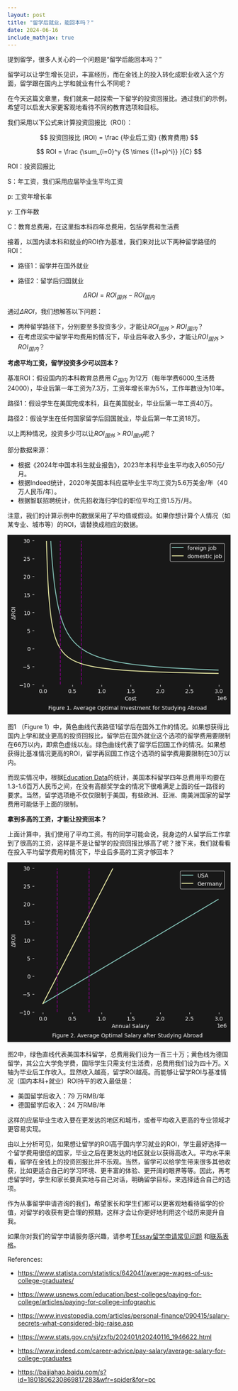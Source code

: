```yaml
---
layout: post
title: "留学后就业，能回本吗？"
date: 2024-06-16
include_mathjax: true
---
```

提到留学，很多人关心的一个问题是“留学后能回本吗？” 

留学可以让学生增长见识，丰富经历，而在金钱上的投入转化成职业收入这个方面，留学跟在国内上学和就业有什么不同呢？

在今天这篇文章里，我们就来一起探索一下留学的投资回报比。通过我们的示例，希望可以启发大家更客观地看待不同的教育选项和目标。

我们采用以下公式来计算投资回报比（ROI）：

$$
投资回报比 (ROI) = \frac {毕业后工资} {教育费用}
$$

$$
ROI = \frac {\sum_{i=0}^y {S \times {(1+p)^i}} }{C}
$$

ROI：投资回报比

S：年工资，我们采用应届毕业生平均工资

p: 工资年增长率

y: 工作年数

C：教育总费用，在这里指本科四年总费用，包括学费和生活费

接着，以国内读本科和就业的ROI作为基准，我们来对比以下两种留学路径的ROI：

+ 路径1：留学并在国外就业
  
+ 路径2：留学后归国就业
  
$$
\Delta{ROI} = ROI_{国外} - ROI_{国内}
$$

通过$\Delta{ROI}$，我们想解答以下问题：

+ 两种留学路径下，分别要至多投资多少，才能让$ROI_{国外}$ > $ROI_{国内}$？
+ 在考虑现实中留学平均费用的情况下，毕业后年收入多少，才能让$ROI_{国外}$ > $ROI_{国内}$？

**考虑平均工资，留学投资多少可以回本？**

基准ROI：假设国内的本科教育总费用 $C_{国内}$ 为12万（每年学费6000,生活费24000），毕业后第一年工资为7.3万，工资年增长率为5%，工作年数设为10年。

路径1：假设学生在美国完成本科，且在美国就业，毕业后第一年工资40万。

路径2：假设学生在任何国家留学后回国就业，毕业后第一年工资18万。

以上两种情况，投资多少可以让$ROI_{国外}$ > $ROI_{国内}$呢？

部分数据来源：

+ 根据《2024年中国本科生就业报告》，2023年本科毕业生平均收入6050元/月。
+ 根据Indeed统计，2020年美国本科应届毕业生平均工资为5.6万美金/年（40万人民币/年）。
+ 根据智联招聘统计，优先招收海归学位的职位平均工资1.5万/月。
  

注意，我们的计算示例中的数据采用了平均值或假设。如果你想计算个人情况（如某专业、城市等）的ROI，请替换成相应的数据。


    
![png](/assets/images/2024-06-16-can-you-get-the-investment-back-after-stuying-abroad_files/2024-06-16-can-you-get-the-investment-back-after-stuying-abroad_4_0.png)
    


图1 （Figure 1）中，黄色曲线代表路径1留学后在国外工作的情况。如果想获得比国内上学和就业更高的投资回报比，留学后在国外就业这个选项的留学费用要限制在66万以内，即紫色虚线以左。绿色曲线代表了留学后回国工作的情况。如果想获得比基准情况更高的ROI，留学再回国工作这个选项的留学费用要限制在30万以内。

而现实情况中，根据[Education Data](https://educationdata.org/average-cost-of-college)的统计，美国本科留学四年总费用平均要在1.3-1.6百万人民币之间，在没有高额奖学金的情况下很难满足上面的任一路径的要求。当然，留学选项绝不仅仅限制于美国，有些欧洲、亚洲、南美洲国家的留学费用可能低于上面的限制。

**拿到多高的工资，才能让投资回本？**

上面计算中，我们使用了平均工资。有的同学可能会说，我身边的人留学后工作拿到了很高的工资，这样是不是让留学的投资回报比够高了呢？接下来，我们就看看在投入平均留学费用的情况下，毕业后多高的工资才够回本？
  


    
![png](/assets/images/2024-06-16-can-you-get-the-investment-back-after-stuying-abroad_files/2024-06-16-can-you-get-the-investment-back-after-stuying-abroad_7_0.png)
    


图2中，绿色直线代表美国本科留学，总费用我们设为一百三十万；黄色线为德国留学，其公立大学免学费，国际学生只需支付生活费，总费用我们设为四十万。X轴为毕业后工作收入。显然收入越高，留学ROI越高。而能够让留学ROI与基准情况（国内本科+就业）ROI持平的收入最低是：

+ 美国留学后收入：79 万RMB/年
+ 德国留学后收入：24 万RMB/年

这样的应届毕业生收入要在更发达的地区和城市，或者平均收入更高的专业领域才更容易实现。

由以上分析可见，如果想让留学的ROI高于国内学习就业的ROI，学生最好选择一个留学费用很低的国家，毕业之后在更发达的地区就业以获得高收入。平均水平来看，留学在金钱上的投资回报比并不乐观。当然，留学可以给学生带来很多其他收获，比如更适合自己的学习环境、更丰富的体验、更开阔的眼界等等。因此，再考虑留学时，学生和家长要真实地与自己对话，明确留学目标，来选择适合自己的选项。

作为从事留学申请咨询的我们，希望家长和学生们都可以更客观地看待留学的价值，对留学的收获有更合理的预期，这样才会让你更好地利用这个经历来提升自我。

如果你对我们的留学申请服务感兴趣，请参考[TEssay留学申请常见问题](https://tessay.org/blog/2024/04/02/faq) 和[联系表格](https://tessay.org/parley/)。

References:

+ https://www.statista.com/statistics/642041/average-wages-of-us-college-graduates/

+ https://www.usnews.com/education/best-colleges/paying-for-college/articles/paying-for-college-infographic

+ https://www.investopedia.com/articles/personal-finance/090415/salary-secrets-what-considered-big-raise.asp

+ https://www.stats.gov.cn/sj/zxfb/202401/t20240116_1946622.html
  
+ https://www.indeed.com/career-advice/pay-salary/average-salary-for-college-graduates

+ https://baijiahao.baidu.com/s?id=1801806230869817283&wfr=spider&for=pc
